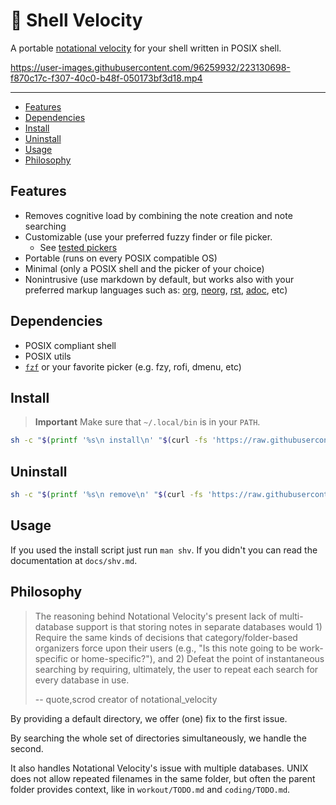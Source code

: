 # 🚀 Shell Velocity

A portable [notational velocity][NV] for your shell written in POSIX shell.

https://user-images.githubusercontent.com/96259932/223130698-f870c17c-f307-40c0-b48f-050173bf3d18.mp4

---

* [Features](#features)
* [Dependencies](#dependencies)
* [Install](#install)
* [Uninstall](#uninstall)
* [Usage](#usage)
* [Philosophy](#philosophy)

## Features

* Removes cognitive load by combining the note creation and note searching
* Customizable (use your preferred fuzzy finder or file picker. 
  * See [tested pickers](docs/tested-pickers.md)
* Portable (runs on every POSIX compatible OS)
* Minimal (only a POSIX shell and the picker of your choice)
* Nonintrusive (use markdown by default, but works also with your preferred markup languages such as: [org][ORG], [neorg][NORG], [rst][RST], [adoc][ADOC], etc)

## Dependencies

* POSIX compliant shell
* POSIX utils
* [`fzf`][FZF] or your favorite picker (e.g. fzy, rofi, dmenu, etc)

## Install

> **Important**
> Make sure that `~/.local/bin` is in your `PATH`.

```bash
sh -c "$(printf '%s\n install\n' "$(curl -fs 'https://raw.githubusercontent.com/saccarosium/shell-velocity/main/install.sh')")"
```

## Uninstall

```bash
sh -c "$(printf '%s\n remove\n' "$(curl -fs 'https://raw.githubusercontent.com/saccarosium/shell-velocity/main/install.sh')")"
```

## Usage

If you used the install script just run `man shv`. If you didn't you can read the documentation at `docs/shv.md`.

## Philosophy

> The reasoning behind Notational Velocity's present lack of multi-database support is that storing notes in separate databases would 1) Require the same kinds of decisions that category/folder-based organizers force upon their users (e.g., "Is this note going to be work-specific or home-specific?"), and 2) Defeat the point of instantaneous searching by requiring, ultimately, the user to repeat each search for every database in use.
> 
> -- quote,scrod creator of notational_velocity

By providing a default directory, we offer (one) fix to the first issue.

By searching the whole set of directories simultaneously, we handle the second.

It also handles Notational Velocity's issue with multiple databases. UNIX does not allow repeated filenames in the same folder, but often the parent folder provides context, like in `workout/TODO.md` and `coding/TODO.md`.


[NV]: https://notational.net/
[ORG]: https://orgmode.org/
[RST]: https://docutils.sourceforge.io/rst.html
[FZF]: https://github.com/junegunn/fzf
[NORG]: https://github.com/nvim-neorg/neorg
[ADOC]: https://asciidoc.org/
